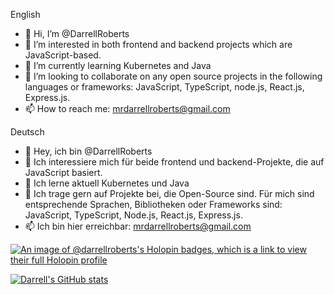 English
- 👋 Hi, I’m @DarrellRoberts
- 👀 I’m interested in both frontend and backend projects which are JavaScript-based.
- 🌱 I’m currently learning Kubernetes and Java
- 💞️ I’m looking to collaborate on any open source projects in the following languages or frameworks: JavaScript, TypeScript, node.js, React.js, Express.js.
- 📫 How to reach me: mrdarrellroberts@gmail.com

Deutsch
- 👋 Hey, ich bin @DarrellRoberts
- 👀 Ich interessiere mich für beide frontend und backend-Projekte, die auf JavaScript basiert.
- 🌱 Ich lerne aktuell Kubernetes und Java
- 💞️ Ich trage gern auf Projekte bei, die Open-Source sind. Für mich sind entsprechende Sprachen, Bibliotheken oder Frameworks sind: JavaScript, TypeScript, Node.js, React.js, Express.js.
- 📫 Ich bin hier erreichbar: mrdarrellroberts@gmail.com

[![An image of @darrellroberts's Holopin badges, which is a link to view their full Holopin profile](https://holopin.me/darrellroberts)](https://holopin.io/@darrellroberts)
<!---
DarrellRoberts/DarrellRoberts is a ✨ special ✨ repository because its `README.md` (this file) appears on your GitHub profile.
You can click the Preview link to take a look at your changes.
--->

[![Darrell's GitHub stats](https://github-readme-stats.vercel.app/api?username=DarrellRoberts&theme=neon&show_icons=true)](https://github.com/DarrellRoberts/github-readme-stats)
